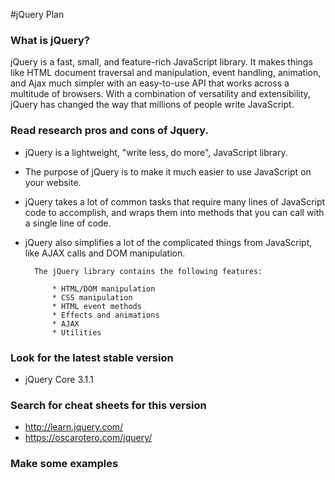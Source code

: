 #jQuery Plan
### What is jQuery?
jQuery is a fast, small, and feature-rich JavaScript library. It makes things like HTML document traversal and manipulation,
event handling, animation, and Ajax much simpler with an easy-to-use API that works across a multitude of browsers. 
With a combination of versatility and extensibility, jQuery has changed the way that millions of people write JavaScript.
### Read research pros and cons of Jquery.
+ jQuery is a lightweight, "write less, do more", JavaScript library.
* The purpose of jQuery is to make it much easier to use JavaScript on your website.
* jQuery takes a lot of common tasks that require many lines of JavaScript code to accomplish, 
	and wraps them into methods that you can call with a single line of code.
* jQuery also simplifies a lot of the complicated things from JavaScript, like AJAX calls and DOM manipulation.
		
		The jQuery library contains the following features:
		
			* HTML/DOM manipulation
			* CSS manipulation
			* HTML event methods
			* Effects and animations
			* AJAX
			* Utilities

### Look for the latest stable version
* jQuery Core 3.1.1

### Search for cheat sheets for this version
* http://learn.jquery.com/
* https://oscarotero.com/jquery/

### Make some examples
